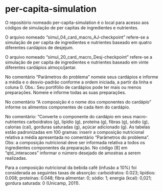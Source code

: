 # per-capita-simulation
O repositório nomeado per-capita-simulation é o local para acesso aos códigos de simulação de per capitas de ingredientes e nutrientes.

O arquivo nomeado “simul_04_card_macro_AJ-checkpoint” refere-se a simulação de per capita de ingredientes e nutrientes baseado em quatro diferentes cardápios de desjejum.

O arquivo nomeado “simul_20_card_macro_Desj-checkpoint” refere-se a simulação de per capita de ingredientes e nutrientes baseado em vinte diferentes cardápios almoço/jantar.

No comentário “Parâmetros do problema” nomeie seus cardápios e informe a média e o desvio-padrão conforme a ordem iniciada, a partir da linha e coluna 0. Obs.: Seu portifólio de cardápios pode ter mais ou menos preparações. Nomeie e informe todas as suas preparações.

No comentário “A composição é o nome dos componentes do cardápio” informe os alimentos componentes de cada item do cardápio.

No comentário: “Converte o componente do cardápio em seus macro-nutrientes
carboidratos (g), lipídio (g), proteína (g), fibras (g), sódio (g), calorias (cal), gorduras saturadas (g), açúcar adicionado (g). As tabelas estão padronizadas em 100 gramas: inserir a composição nutricional relativa a média apresentada no comentário “Parâmetros do problema”. Obs: a composição nutricional deve ser informada relativa a todos os ingredientes componentes da preparação.
No código [8] em “qtd_interacoes” informar o número desejado de amostras a serem realizadas. 

Para a composição nutricional da bebida café (infusão a 10%) foi considerada as seguintes taxas de absorção: carboidratos: 0.023; lipídios: 0.008; proteínas: 0.048; fibra alimentar: 0; sódio: 1; energia (kcal): 0,021; gordura saturada: 0 (Unicamp, 2011).
